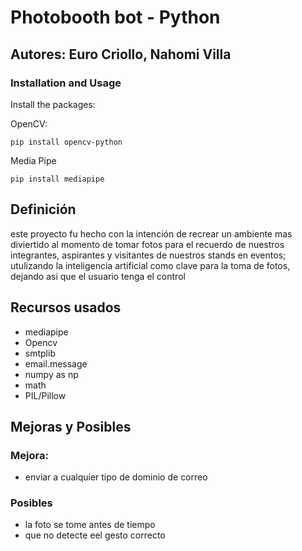 # Photobooth bot - Python

## Autores: Euro Criollo, Nahomi Villa

### Installation and Usage

Install the packages: 

OpenCV:

```
pip install opencv-python

```

Media Pipe

```
pip install mediapipe
```
## Definición
este proyecto fu hecho con la intención de recrear un ambiente mas diviertido al momento de tomar fotos para el recuerdo de nuestros integrantes, aspirantes y visitantes de nuestros stands en eventos; utulizando la inteligencia artificial como clave para la toma de fotos, dejando asi que el usuario tenga el control 

## Recursos usados
* mediapipe
* Opencv
* smtplib
* email.message
* numpy as np
* math
* PIL/Pillow

## Mejoras y Posibles 
### Mejora:
* enviar a cualquier tipo de dominio de correo
### Posibles
* la foto se tome antes de tiempo
* que no detecte eel gesto correcto

